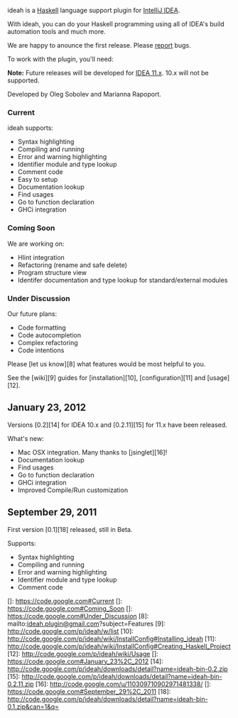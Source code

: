 ideah is a [Haskell][1] language support plugin for [IntelliJ IDEA][2]. 

With ideah, you can do your Haskell programming using all of IDEA's build automation tools and much more. 

We are happy to anounce the first release. Please [report][3] bugs. 

To work with the plugin, you'll need: 

**Note:** Future releases will be developed for [IDEA 11.x][4]. 10.x will not be supported. 

Developed by Oleg Sobolev and Marianna Rapoport. 

### Current

ideah supports: 

*   Syntax highlighting 
*   Compiling and running 
*   Error and warning highlighting 
*   Identifier module and type lookup 
*   Comment code 
*   Easy to setup 
*   Documentation lookup 
*   Find usages 
*   Go to function declaration 
*   GHCi integration 

### Coming Soon

We are working on: 

*   Hlint integration 
*   Refactoring (rename and safe delete) 
*   Program structure view 
*   Identifer documentation and type lookup for standard/external modules 

### Under Discussion

Our future plans: 

*   Code formatting 
*   Code autocompletion 
*   Complex refactoring 
*   Code intentions 

Please [let us know][8] what features would be most helpful to you. 

See the [wiki][9] guides for [installation][10], [configuration][11] and [usage][12]. 

## January 23, 2012

Versions [0.2][14] for IDEA 10.x and [0.2.11][15] for 11.x have been released. 

What's new: 

*   Mac OSX integration. Many thanks to [jsinglet][16]! 
*   Documentation lookup 
*   Find usages 
*   Go to function declaration 
*   GHCi integration 
*   Improved Compile/Run customization 

## September 29, 2011

First version [0.1][18] released, still in Beta. 

Supports: 

*   Syntax highlighting 
*   Compiling and running 
*   Error and warning highlighting 
*   Identifier module and type lookup 
*   Comment code

 [1]: http://www.haskell.org/haskellwiki/Haskell
 [2]: http://www.jetbrains.com/idea/
 [3]: http://code.google.com/p/ideah/issues/entry?template=Defect%20report%20from%20user
 [4]: http://www.jetbrains.com/idea/download/index.html
 []: https://code.google.com#Current
 []: https://code.google.com#Coming_Soon
 []: https://code.google.com#Under_Discussion
 [8]: mailto:ideah.plugin@gmail.com?subject=Features
 [9]: http://code.google.com/p/ideah/w/list
 [10]: http://code.google.com/p/ideah/wiki/InstallConfig#Installing_ideah
 [11]: http://code.google.com/p/ideah/wiki/InstallConfig#Creating_Haskell_Project
 [12]: http://code.google.com/p/ideah/wiki/Usage
 []: https://code.google.com#January_23%2C_2012
 [14]: http://code.google.com/p/ideah/downloads/detail?name=ideah-bin-0.2.zip
 [15]: http://code.google.com/p/ideah/downloads/detail?name=ideah-bin-0.2.11.zip
 [16]: http://code.google.com/u/110309710902971481338/
 []: https://code.google.com#September_29%2C_2011
 [18]: http://code.google.com/p/ideah/downloads/detail?name=ideah-bin-0.1.zip&can=1&q=
